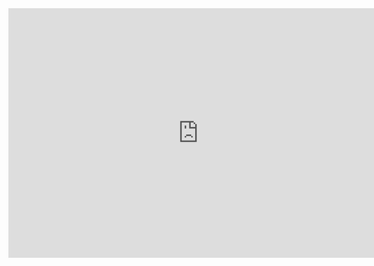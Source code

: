 <iframe src="https://docs.google.com/forms/d/e/1FAIpQLScA_MUsZzAmNtQ4eUi8ve3AyNY0yCZ7eiQI3tkaxw0yhLjzAw/viewform?embedded=true" width="760" height="500" frameborder="0" marginheight="0" marginwidth="0">Загрузка...</iframe>
